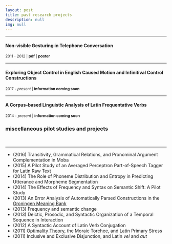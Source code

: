 ```yaml
---
layout: post
title: past research projects
description: null
img: null
---
```


***
<sub></sub>
<h4>Non-visible Gesturing in Telephone Conversation</h4>
<sup>2011 - 2012 | <b>pdf</b> | <b>poster</b></sup>

***
<sub></sub>
<h4>Exploring Object Control in English Caused Motion and Infinitival Control Constructions</h4>
<sup>2017 - <i>present</i> | <b>information coming soon</b></sup>

***
<sub></sub>
<h4>A Corpus-based Linguistic Analysis of Latin Frequentative Verbs</h4>
<sup>2014 - <i>present</i> | <b>information coming soon</b></sup>

<br/>

<h3>miscellaneous pilot studies and projects</h3>
<br>

***
<sub></sub>
- (2016) Transitivity, Grammatical Relations, and Pronominal Argument Complementation in Moba
- (2015) A Pilot Study of an Averaged Perceptron Part-of-Speech Tagger for Latin Raw Text
- (2014) The Role of Phoneme Distribution and Entropy in Predicting Utterance and Morpheme Segmentation
- (2014) The Effects of Frequency and Syntax on Semantic Shift: A Pilot Study
- (2013) An Error Analysis of Automatically Parsed Constructions in the [Groningen Meaning Bank](http://gmb.let.rug.nl/)
- (2013) Frequency and semantic change  
- (2013) Deictic, Prosodic, and Syntactic Organization of a Temporal Sequence in Interaction
- (2012) A Syntactic Account of Latin Verb Conjugation
- (2011) [Optimality Theory](http://en.wikipedia.org/wiki/Optimality_Theory), the Moraic Torchee, and Latin Primary Stress
- (2011) Inclusive and Exclusive Disjunction, and Latin *vel* and *aut*
